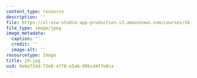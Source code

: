 ```yaml
---
content_type: resource
description: ''
file: https://ol-ocw-studio-app-production.s3.amazonaws.com/courses/16-885j-aircraft-systems-engineering-fall-2005/9e6e73dd73e847f6e5a689bcd4f7e8ca_19.jpg
file_type: image/jpeg
image_metadata:
  caption: ''
  credit: ''
  image-alt: ''
resourcetype: Image
title: 19.jpg
uid: 9e6e73dd-73e8-47f6-e5a6-89bcd4f7e8ca
---
```

